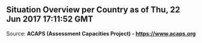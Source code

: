 ## Situation Overview per Country as of Thu, 22 Jun 2017 17:11:52 GMT

Source: **ACAPS (Assessment Capacities Project) - https://www.acaps.org**